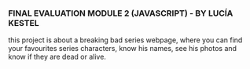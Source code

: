 ### FINAL EVALUATION MODULE 2 (JAVASCRIPT) - BY LUCÍA KESTEL

this project is about a breaking bad series webpage, where you can find your favourites series characters, know his names, see his photos and know if they are dead or alive.

